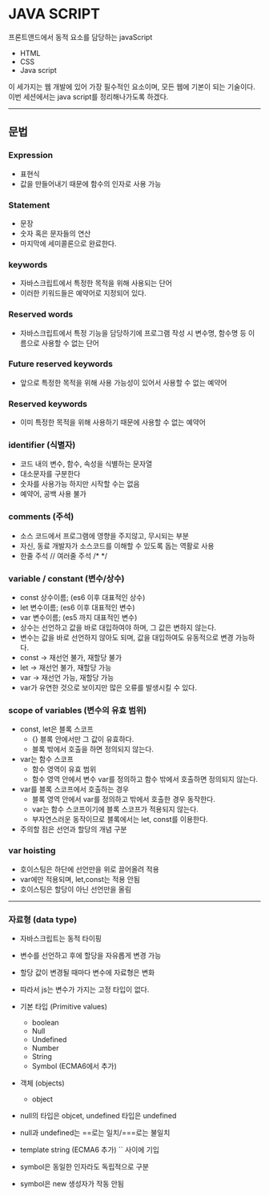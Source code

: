 # JAVA SCRIPT

프론트앤드에서 동적 요소를 담당하는 javaScript

- HTML
- CSS
- Java script

이 세가지는 웹 개발에 있어 가장 필수적인 요소이며, 모든 웹에 기본이 되는 기술이다. 이번 세션에서는 java script를 정리해나가도록 하겠다.

___

## 문법

### Expression
- 표현식
- 값을 만들어내기 때문에 함수의 인자로 사용 가능

### Statement
- 문장
- 숫자 혹은 문자들의 연산
- 마지막에 세미콜론으로 완료한다.

### keywords
- 자바스크립트에서 특정한 목적을 위해 사용되는 단어
- 이러한 키워드들은 예약어로 지정되어 있다.

### Reserved words
- 자바스크립트에서 특정 기능을 담당하기에 프로그램 작성 시 변수명, 함수명 등 이름으로 사용할 수 없는 단어

### Future reserved keywords
- 앞으로 특정한 목적을 위해 사용 가능성이 있어서 사용할 수 없는 예약어

### Reserved keywords
- 이미 특정한 목적을 위해 사용하기 때문에 사용할 수 없는 예약어

### identifier (식별자)
- 코드 내의 변수, 함수, 속성을 식별하는 문자열
- 대소문자를 구분한다
- 숫자를 사용가능 하지만 시작할 수는 없음
- 예약어, 공백 사용 불가

### comments (주석)
- 소스 코드에서 프로그램에 영향을 주지않고, 무시되는 부분
- 자신, 동료 개발자가 소스코드를 이해할 수 있도록 돕는 역활로 사용
- 한줄 주석 //  여러줄 주석 /* */

### variable / constant (변수/상수)
- const 상수이름; (es6 이후 대표적인 상수)
- let 변수이름; (es6 이후 대표적인 변수)
- var 변수이름; (es5 까지 대표적인 변수)
- 상수는 선언하고 값을 바로 대입하여야 하며, 그 값은 변하지 않는다.
- 변수는 값을 바로 선언하지 않아도 되며, 값을 대입하여도 유동적으로 변경 가능하다.
- const -> 재선언 불가, 재할당 불가
- let -> 재선언 불가, 재할당 가능
- var -> 재선언 가능, 재할당 가능
- var가 유연한 것으로 보이지만 많은 오류를 발생시킬 수 있다.

### scope of variables (변수의 유효 범위)
- const, let은 블록 스코프
    - {} 블록 안에서만 그 값이 유효하다.
    - 블록 밖에서 호출을 하면 정의되지 않는다.
- var는 함수 스코프
    - 함수 영역이 유효 범위
    - 함수 영역 안에서 변수 var를 정의하고 함수 밖에서 호출하면 정의되지 않는다.
- var를 블록 스코프에서 호출하는 경우
    - 블록 영역 안에서 var를 정의하고 밖에서 호출한 경우 동작한다.
    - var는 함수 스코프이기에 블록 스코프가 적용되지 않는다.
    - 부자연스러운 동작이므로 블록에서는 let, const를 이용한다.
- 주의할 점은 선언과 할당의 개념 구분

### var hoisting
- 호이스팅은 하단에 선언만을 위로 끌어올려 적용
- var에만 적용되며, let,const는 적용 안됨
- 호이스팅은 할당이 아닌 선언만을 올림

___

### 자료형 (data type)
- 자바스크립트는 동적 타이핑
- 변수를 선언하고 후에 할당을 자유롭게 변경 가능
- 할당 값이 변경될 때마다 변수에 자료형은 변화
- 따라서 js는 변수가 가지는 고정 타입이 없다.  

- 기본 타입 (Primitive values)
    - boolean
    - Null
    - Undefined
    - Number
    - String
    - Symbol (ECMA6에서 추가)
- 객체 (objects)
    - object  

- null의 타입은 objcet, undefined 타입은 undefined
- null과 undefined는 ==로는 일치/===로는 불일치
- template string (ECMA6 추가) `` 사이에 기입
- symbol은 동일한 인자라도 독립적으로 구분
- symbol은 new 생성자가 작동 안됨